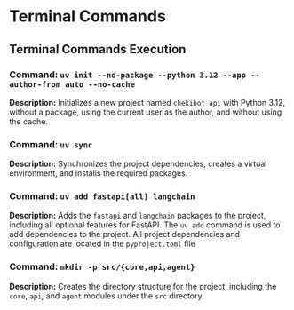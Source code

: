 # Terminal Commands

## Terminal Commands Execution

### Command: `uv init --no-package --python 3.12 --app --author-from auto --no-cache`

**Description:** Initializes a new project named `chekibot_api` with Python 3.12, without a package, using the current user as the author, and without using the cache.

### Command: `uv sync`

**Description:** Synchronizes the project dependencies, creates a virtual environment, and installs the required packages.

### Command: `uv add fastapi[all] langchain`

**Description:** Adds the `fastapi` and `langchain` packages to the project, including all optional features for FastAPI. The `uv add` command is used to add dependencies to the project. All project dependencies and configuration are located in the `pyproject.toml` file

### Command: `mkdir -p src/{core,api,agent}`

**Description:** Creates the directory structure for the project, including the `core`, `api`, and `agent` modules under the `src` directory.
